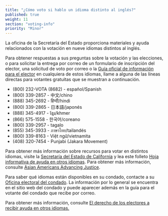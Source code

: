 ```yaml
---
title: "¿Cómo voto si hablo un idioma distinto al inglés?"
published: true
weight: 11
section: "voting-info"
priority: "Minor"
---
```

La oficina de la Secretaría del Estado proporciona materiales y ayuda relacionados con la votación en nueve idiomas distintos al inglés.  

Para obtener respuestas a sus preguntas sobre la votación y las elecciones, o para solicitar la entrega por correo de un formulario de inscripción del elector, una solicitud de voto por correo o la [Guía oficial de información para el elector](http://voterguide.sos.ca.gov/) en cualquiera de estos idiomas, llame a alguna de las líneas directas para votantes gratuitas que se muestran a continuación.  

- (800) 232-VOTA (8682) - español/Spanish  
- (800) 339-2857 - 中文/chino  
- (888) 345-2692 - हिन्दी/hindi
- (800) 339-2865 - 日本語/japonés  
- (888) 345-4917 - ខ្មែរ/khmer
- (866) 575-1558 - 한국어/coreano  
- (800) 339-2957 - tagalo  
- (855) 345-3933 - ภาษาไทย/tailandés  
- (800) 339-8163 - Việt ngữ/vietnamita  
- (408) 320-7454 - Punjabi (Jakara Movement)

Para obtener más información sobre recursos para votar en distintos idiomas, visite la [Secretaría del Estado de California](http://www.sos.ca.gov/elections/voting-resources/) y lea este folleto [Hoja informativa de ayuda en otros idiomas](https://www.advancingjustice-alc.org/wp-content/uploads/2020/09/Spanish-Language-Access-Flyer-Nov-2020.pdf). Para obtener más información, consulte [Asian Americans Advancing Justice](https://www.advancingjustice-alc.org/know-your-voting-rights/). 

Para saber qué idiomas están disponibles en su condado, contacte a su [Oficina electoral del condado](#section-election-office-contact). La información por lo general se encuentra en el sitio web del condado y puede aparecer además en la guía para el votante del condado que recibe por correo.  

Para obtener más información, consulte [El derecho de los electores a recibir ayuda en otros idiomas.](#menu-item-el-derecho-de-los-electores-a-recibir-ayuda-en-otros-idiomas) 
